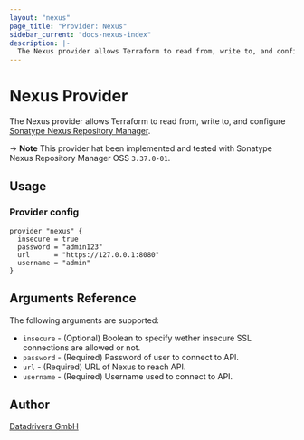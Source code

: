 ```yaml
---
layout: "nexus"
page_title: "Provider: Nexus"
sidebar_current: "docs-nexus-index"
description: |-
  The Nexus provider allows Terraform to read from, write to, and configure Sonatype Nexus Repository Manager
---
```


# Nexus Provider

The Nexus provider allows Terraform to read from, write to, and configure [Sonatype Nexus Repository Manager](https://www.sonatype.com/product-nexus-repository).

-> **Note** This provider hat been implemented and tested with Sonatype Nexus Repository Manager OSS `3.37.0-01`.

## Usage

### Provider config

```hcl
provider "nexus" {
  insecure = true
  password = "admin123"
  url      = "https://127.0.0.1:8080"
  username = "admin"
}
```

## Arguments Reference

The following arguments are supported:

* `insecure`  - (Optional) Boolean to specify wether insecure SSL connections are allowed or not.
* `password`  - (Required) Password of user to connect to API.
* `url`       - (Required) URL of Nexus to reach API.
* `username` - (Required) Username used to connect to API.

## Author

[Datadrivers GmbH](https://www.datadrivers.de)
